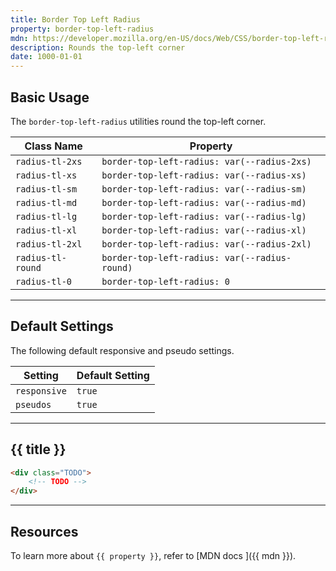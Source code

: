```yaml
---
title: Border Top Left Radius
property: border-top-left-radius
mdn: https://developer.mozilla.org/en-US/docs/Web/CSS/border-top-left-radius
description: Rounds the top-left corner
date: 1000-01-01
---
```


## Basic Usage

The `border-top-left-radius` utilities round the top-left corner.

| Class Name        | Property                                      |
| ----------------- | --------------------------------------------- |
| `radius-tl-2xs`   | `border-top-left-radius: var(--radius-2xs)`   |
| `radius-tl-xs`    | `border-top-left-radius: var(--radius-xs)`    |
| `radius-tl-sm`    | `border-top-left-radius: var(--radius-sm)`    |
| `radius-tl-md`    | `border-top-left-radius: var(--radius-md)`    |
| `radius-tl-lg`    | `border-top-left-radius: var(--radius-lg)`    |
| `radius-tl-xl`    | `border-top-left-radius: var(--radius-xl)`    |
| `radius-tl-2xl`   | `border-top-left-radius: var(--radius-2xl)`   |
| `radius-tl-round` | `border-top-left-radius: var(--radius-round)` |
| `radius-tl-0`     | `border-top-left-radius: 0`                   |

---

## Default Settings

The following default responsive and pseudo settings.

| Setting      | Default Setting |
| ------------ | --------------- |
| `responsive` | `true`          |
| `pseudos`    | `true`          |

---

## {{ title }}

<div class="bg-silver-200 p-20 h-256 radius-md flex flex-wrap align-content-center">
  <!-- ... -->
</div>

```html
<div class="TODO">
	<!-- TODO -->
</div>
```

---

## Resources

To learn more about `{{ property }}`, refer to [MDN docs <i class="far fa-external-link ml-6"></i>]({{ mdn }}).
